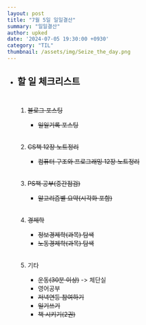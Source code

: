 ```yaml
---
layout: post
title: "7월 5일 일일결산"
summary: "일일결산"
author: upked
date: '2024-07-05 19:30:00 +0930'
category: "TIL"
thumbnail: /assets/img/Seize_the_day.png
---
```


- ## 할 일 체크리스트<br/><br/>



    1. ~~블로그 포스팅~~
        - ~~일일기록 포스팅~~<br/><br/>


    2. ~~CS책 12장 노트정리~~
        - ~~컴퓨터 구조와 프로그래밍 12장 노트정리~~<br/><br/>


    3. ~~PS책 공부(중간점검)~~
        - ~~알고리즘별 요약(시각화 포함)~~<br/><br/>


    4. ~~경제학~~
        - ~~정보경제학(과목) 탐색~~
        - ~~노동경제학(과목) 탐색~~<br/><br/>


    5. 기타
        - ~~운동(30분 이상)~~ -> 체단실
        - 영어공부
        - ~~저녁연등 참여하기~~
        - ~~일기쓰기~~
        - ~~책 시키기(2권)~~


